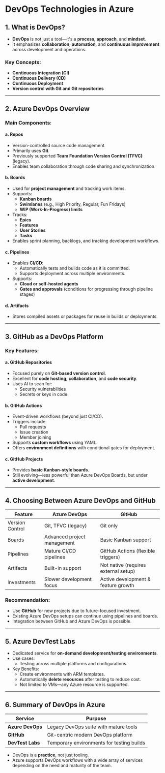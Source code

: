 # DevOps Technologies in Azure

## 1. What is DevOps?

- **DevOps** is not just a tool—it's a **process**, **approach**, and **mindset**.
- It emphasizes **collaboration**, **automation**, and **continuous improvement** across development and operations.

### Key Concepts:
- **Continuous Integration (CI)**
- **Continuous Delivery (CD)**
- **Continuous Deployment**
- **Version control with Git and Git repositories**

---

## 2. Azure DevOps Overview

### Main Components:

#### a. Repos
- Version-controlled source code management.
- Primarily uses **Git**.
- Previously supported **Team Foundation Version Control (TFVC)** (legacy).
- Enables team collaboration through code sharing and synchronization.

#### b. Boards
- Used for **project management** and tracking work items.
- Supports:
  - **Kanban boards**
  - **Swimlanes** (e.g., High Priority, Regular, Fun Fridays)
  - **WIP (Work-In-Progress) limits**
- Tracks:
  - **Epics**
  - **Features**
  - **User Stories**
  - **Tasks**
- Enables sprint planning, backlogs, and tracking development workflows.

#### c. Pipelines
- Enables **CI/CD**:
  - Automatically tests and builds code as it is committed.
  - Supports deployment across multiple environments.
- Supports:
  - **Cloud or self-hosted agents**
  - **Gates and approvals** (conditions for progressing through pipeline stages)

#### d. Artifacts
- Stores compiled assets or packages for reuse in builds or deployments.

---

## 3. GitHub as a DevOps Platform

### Key Features:

#### a. GitHub Repositories
- Focused purely on **Git-based version control**.
- Excellent for **code hosting**, **collaboration**, and **code security**.
- Uses AI to scan for:
  - Security vulnerabilities
  - Secrets or keys in code

#### b. GitHub Actions
- Event-driven workflows (beyond just CI/CD).
- Triggers include:
  - Pull requests
  - Issue creation
  - Member joining
- Supports **custom workflows** using YAML.
- Offers **environment definitions** with conditional gates for deployment.

#### c. GitHub Projects
- Provides **basic Kanban-style boards**.
- Still evolving—less powerful than Azure DevOps Boards, but under **active development**.

---

## 4. Choosing Between Azure DevOps and GitHub

| Feature         | Azure DevOps                         | GitHub                               |
|----------------|--------------------------------------|--------------------------------------|
| Version Control | Git, TFVC (legacy)                  | Git only                             |
| Boards          | Advanced project management         | Basic Kanban support                 |
| Pipelines       | Mature CI/CD pipelines              | GitHub Actions (flexible triggers)   |
| Artifacts       | Built-in support                    | Not native (requires external setup) |
| Investments     | Slower development focus            | Active development & feature growth  |

### Recommendation:
- Use **GitHub** for new projects due to future-focused investment.
- Existing Azure DevOps setups can continue using pipelines and boards.
- Integration between GitHub and Azure DevOps is possible.

---

## 5. Azure DevTest Labs

- Dedicated service for **on-demand development/testing environments**.
- Use cases:
  - Testing across multiple platforms and configurations.
- Key Benefits:
  - Create environments with ARM templates.
  - Automatically **delete resources** after testing to reduce cost.
  - Not limited to VMs—any Azure resource is supported.

---

## 6. Summary of DevOps in Azure

| Service            | Purpose                                  |
|--------------------|-------------------------------------------|
| **Azure DevOps**   | Legacy DevOps suite with mature tools     |
| **GitHub**         | Git-centric modern DevOps platform        |
| **DevTest Labs**   | Temporary environments for testing builds |

- DevOps is a **practice**, not just tooling.
- Azure supports DevOps workflows with a wide array of services depending on the need and maturity of the team.

